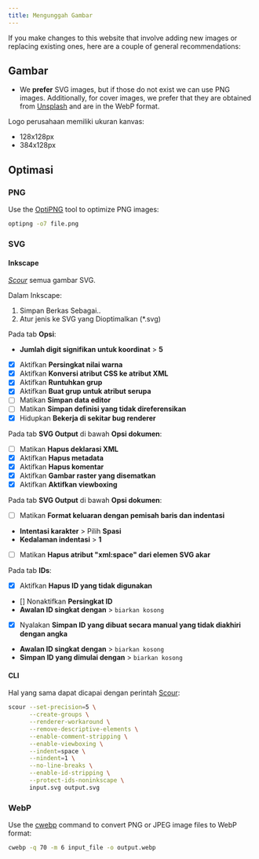 ```yaml
---
title: Mengunggah Gambar
---
```


If you make changes to this website that involve adding new images or replacing existing ones, here are a couple of general recommendations:

## Gambar

- We **prefer** SVG images, but if those do not exist we can use PNG images. Additionally, for cover images, we prefer that they are obtained from [Unsplash](https://unsplash.com) and are in the WebP format.

Logo perusahaan memiliki ukuran kanvas:

- 128x128px
- 384x128px

## Optimasi

### PNG

Use the [OptiPNG](https://sourceforge.net/projects/optipng) tool to optimize PNG images:

```bash
optipng -o7 file.png
```

### SVG

#### Inkscape

*[Scour](https://github.com/scour-project/scour)* semua gambar SVG.

Dalam Inkscape:

1. Simpan Berkas Sebagai..
2. Atur jenis ke SVG yang Dioptimalkan (*.svg)

Pada tab **Opsi**:

- **Jumlah digit signifikan untuk koordinat** > **5**
- [x] Aktifkan **Persingkat nilai warna**
- [x] Aktifkan **Konversi atribut CSS ke atribut XML**
- [x] Aktifkan **Runtuhkan grup**
- [x] Aktifkan **Buat grup untuk atribut serupa**
- [ ] Matikan **Simpan data editor**
- [ ] Matikan **Simpan definisi yang tidak direferensikan**
- [x] Hidupkan **Bekerja di sekitar bug renderer**

Pada tab **SVG Output** di bawah **Opsi dokumen**:

- [ ] Matikan **Hapus deklarasi XML**
- [x] Aktifkan **Hapus metadata**
- [x] Aktifkan **Hapus komentar**
- [x] Aktifkan **Gambar raster yang disematkan**
- [x] Aktifkan **Aktifkan viewboxing**

Pada tab **SVG Output** di bawah **Opsi dokumen**:

- [ ] Matikan **Format keluaran dengan pemisah baris dan indentasi**
- **Intentasi karakter** > Pilih **Spasi**
- **Kedalaman indentasi** > **1**
- [ ] Matikan **Hapus atribut "xml:space" dari elemen SVG akar**

Pada tab **IDs**:

- [x] Aktifkan **Hapus ID yang tidak digunakan**
- [] Nonaktifkan **Persingkat ID**
- **Awalan ID singkat dengan** > `biarkan kosong`
- [x] Nyalakan **Simpan ID yang dibuat secara manual yang tidak diakhiri dengan angka**
- **Awalan ID singkat dengan** > `biarkan kosong`
- **Simpan ID yang dimulai dengan** > `biarkan kosong`

#### CLI

Hal yang sama dapat dicapai dengan perintah [Scour](https://github.com/scour-project/scour):

```bash
scour --set-precision=5 \
      --create-groups \
      --renderer-workaround \
      --remove-descriptive-elements \
      --enable-comment-stripping \
      --enable-viewboxing \
      --indent=space \
      --nindent=1 \
      --no-line-breaks \
      --enable-id-stripping \
      --protect-ids-noninkscape \
      input.svg output.svg
```

### WebP

Use the [cwebp](https://developers.google.com/speed/webp/docs/using) command to convert PNG or JPEG image files to WebP format:

```bash
cwebp -q 70 -m 6 input_file -o output.webp
```
